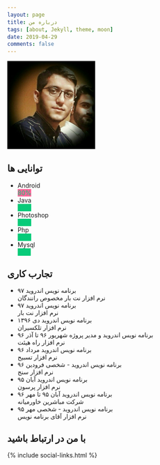 ```yaml
---
layout: page
title: درباره من
tags: [about, Jekyll, theme, moon]
date: 2019-04-29
comments: false
---
```

    

<img style="width:40%;" src="/assets/img/logo.jpeg">


## توانایی ها

<div class="col-lg-12 col-md-12 col-sm-12">
 <div class="skill">
             <ul>
               <li>Android
                 <div class="bar_container">
                  <span class="bar" data-bar="{ &quot;color&quot;: &quot;#07cb79&quot; }" style="background-color: #ff669a; width: 80%;">
                    <span class="pct" style="color: rgb(7, 203, 121); opacity: 1;">80%</span>
                  </span>
                </div>
              </li>
              <li>Java
               <div class="bar_container">
                 <span class="bar" data-bar="{ &quot;color&quot;: &quot;#07cb79&quot;, &quot;delay&quot;: &quot;600&quot; }" style="background-color: rgb(7, 203, 121); width: 65%;">
                   <span class="pct" style="color: rgb(7, 203, 121); opacity: 1;">65%</span>
                 </span>
                </div>
              </li>
              <li>Photoshop
                <div class="bar_container">
                 <span class="bar" data-bar="{ &quot;color&quot;: &quot;#07cb79&quot;, &quot;delay&quot;: &quot;1200&quot; }" style="background-color: rgb(7, 203, 121); width: 60%;">
                  <span class="pct" style="color: rgb(7, 203, 121); opacity: 1;">60%</span>
                 </span>
                </div>
              </li>
              <li>Php
                <div class="bar_container">
                 <span class="bar" data-bar="{ &quot;color&quot;: &quot;#07cb79&quot;, &quot;delay&quot;: &quot;1200&quot; }" style="background-color: rgb(7, 203, 121); width: 65%;">
                  <span class="pct" style="color: rgb(7, 203, 121); opacity: 1;">65%</span>
                 </span>
                </div>
              </li>
              <li>Mysql
                <div class="bar_container">
                 <span class="bar" data-bar="{ &quot;color&quot;: &quot;#07cb79&quot;, &quot;delay&quot;: &quot;1200&quot; }" style="background-color: rgb(7, 203, 121); width: 75%;">
                  <span class="pct" style="color: rgb(7, 203, 121); opacity: 1;">75%</span>
                 </span>
                </div>
              </li>
          </ul>
</div>

</div>

##  تجارب کاری

<!-- The Timeline -->

<ul class="timeline">
<li>
		<div class="direction-r">
			<div class="flag-wrapper">
				<span class="flag">برنامه نویس اندروید</span>
				<span class="time-wrapper"><span class="time">۹۷</span></span>
			</div>
			<div class="desc">نرم افزار نت بار مخصوص رانندگان</div>
		</div>
	</li>
<li>
		<div class="direction-l">
			<div class="flag-wrapper">
				<span class="flag">برنامه نویس اندروید</span>
				<span class="time-wrapper"><span class="time">۹۷</span></span>
			</div>
			<div class="desc">نرم افزار نت بار </div>
		</div>
	</li>
	<li>
		<div class="direction-r">
			<div class="flag-wrapper">
				<span class="flag">برنامه نویس اندروید</span>
				<span class="time-wrapper"><span class="time">دی ۱۳۹۶</span></span>
			</div>
			<div class="desc">نرم افزار تلکسیران</div>
		</div>
	</li>
	<li>
		<div class="direction-l">
			<div class="flag-wrapper">
				<span class="flag">برنامه نویس اندروید و مدیر پروژه</span>
				<span class="time-wrapper"><span class="time">شهریور ۹۶ تا آذر ۹۶</span></span>
			</div>
			<div class="desc">نرم افزار راه هیئت</div>
		</div>
	</li>
	<li>
		<div class="direction-r">
			<div class="flag-wrapper">
				<span class="flag">برنامه نویس اندروید</span>
				<span class="time-wrapper"><span class="time">مرداد ۹۶</span></span>
			</div>
			<div class="desc">نرم افزار تسبیح</div>
		</div>
	</li>
	<li>
		<div class="direction-l">
			<div class="flag-wrapper">
				<span class="flag">برنامه نویس اندروید  - شخصی</span>
				<span class="time-wrapper"><span class="time">فرودین ۹۶</span></span>
			</div>
			<div class="desc">نرم افزار سنج</div>
		</div>
	</li>
	<li>
		<div class="direction-r">
			<div class="flag-wrapper">
				<span class="flag">برنامه نویس اندروید</span>
				<span class="time-wrapper"><span class="time">آبان ۹۵</span></span>
			</div>
			<div class="desc">نرم افزار پرسون</div>
		</div>
	</li>
	<li>
		<div class="direction-l">
			<div class="flag-wrapper">
				<span class="flag">برنامه نویس اندروید</span>
				<span class="time-wrapper"><span class="time">آبان ۹۵ تا مهر ۹۶</span></span>
			</div>
			<div class="desc">شرکت مباشرین خاورمیانه</div>
		</div>
	</li>
	<li>
		<div class="direction-r">
			<div class="flag-wrapper">
				<span class="flag">برنامه نویس اندروید - شخصی</span>
				<span class="time-wrapper"><span class="time">مهر ۹۵</span></span>
			</div>
			<div class="desc">نرم افزار آقای برنامه نویس</div>
		</div>
	</li>

  
</ul>


## با من در ارتباط باشید

      
{% include social-links.html %}

